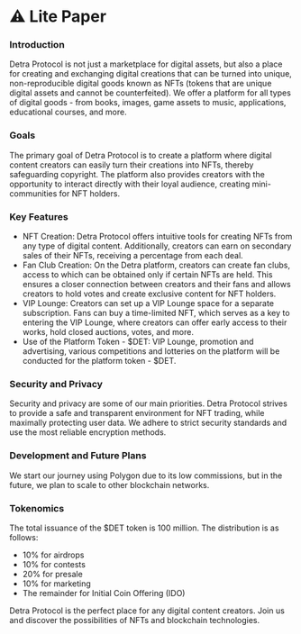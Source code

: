# ⚠ Lite Paper

### Introduction

Detra Protocol is not just a marketplace for digital assets, but also a place for creating and exchanging digital creations that can be turned into unique, non-reproducible digital goods known as NFTs (tokens that are unique digital assets and cannot be counterfeited). We offer a platform for all types of digital goods - from books, images, game assets to music, applications, educational courses, and more.

### Goals

The primary goal of Detra Protocol is to create a platform where digital content creators can easily turn their creations into NFTs, thereby safeguarding copyright. The platform also provides creators with the opportunity to interact directly with their loyal audience, creating mini-communities for NFT holders.

### Key Features

* NFT Creation: Detra Protocol offers intuitive tools for creating NFTs from any type of digital content. Additionally, creators can earn on secondary sales of their NFTs, receiving a percentage from each deal.
* Fan Club Creation: On the Detra platform, creators can create fan clubs, access to which can be obtained only if certain NFTs are held. This ensures a closer connection between creators and their fans and allows creators to hold votes and create exclusive content for NFT holders.
* VIP Lounge: Creators can set up a VIP Lounge space for a separate subscription. Fans can buy a time-limited NFT, which serves as a key to entering the VIP Lounge, where creators can offer early access to their works, hold closed auctions, votes, and more.
* Use of the Platform Token - $DET: VIP Lounge, promotion and advertising, various competitions and lotteries on the platform will be conducted for the platform token - $DET.

### Security and Privacy

Security and privacy are some of our main priorities. Detra Protocol strives to provide a safe and transparent environment for NFT trading, while maximally protecting user data. We adhere to strict security standards and use the most reliable encryption methods.

### Development and Future Plans

We start our journey using Polygon due to its low commissions, but in the future, we plan to scale to other blockchain networks.

### Tokenomics

The total issuance of the $DET token is 100 million. The distribution is as follows:

* 10% for airdrops
* 10% for contests
* 20% for presale
* 10% for marketing
* The remainder for Initial Coin Offering (IDO)

Detra Protocol is the perfect place for any digital content creators. Join us and discover the possibilities of NFTs and blockchain technologies.
